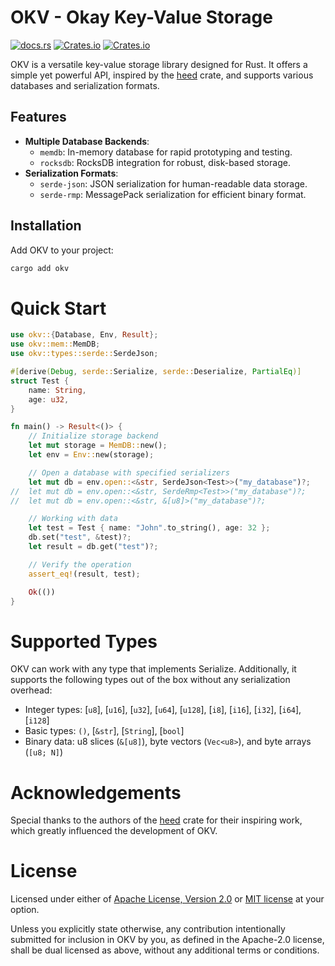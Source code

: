 # OKV - Okay Key-Value Storage

[![docs.rs](https://img.shields.io/docsrs/okv?logo=rust)](https://docs.rs/okv) [![Crates.io](https://img.shields.io/crates/v/okv.svg?logo=rust)](https://crates.io/crates/okv) [![Crates.io](https://img.shields.io/crates/l/okv.svg)](./LICENSE-APACHE) 

OKV is a versatile key-value storage library designed for Rust. It offers a simple yet powerful API, inspired by the [heed](https://github.com/meilisearch/heed) crate, and supports various databases and serialization formats.

## Features

- **Multiple Database Backends**: 
  - `memdb`: In-memory database for rapid prototyping and testing.
  - `rocksdb`: RocksDB integration for robust, disk-based storage.
  <!-- - `sqlite`: SQLite support for relational data storage. -->
- **Serialization Formats**: 
  - `serde-json`: JSON serialization for human-readable data storage.
  - `serde-rmp`: MessagePack serialization for efficient binary format.

## Installation

Add OKV to your project:

```bash
cargo add okv
```

# Quick Start

```rust
use okv::{Database, Env, Result};
use okv::mem::MemDB;
use okv::types::serde::SerdeJson;

#[derive(Debug, serde::Serialize, serde::Deserialize, PartialEq)]
struct Test {
    name: String,
    age: u32,
}

fn main() -> Result<()> {
    // Initialize storage backend
    let mut storage = MemDB::new();
    let env = Env::new(storage);

    // Open a database with specified serializers
    let mut db = env.open::<&str, SerdeJson<Test>>("my_database")?;
//  let mut db = env.open::<&str, SerdeRmp<Test>>("my_database")?;
//  let mut db = env.open::<&str, &[u8]>("my_database")?;

    // Working with data
    let test = Test { name: "John".to_string(), age: 32 };
    db.set("test", &test)?;
    let result = db.get("test")?;

    // Verify the operation
    assert_eq!(result, test);

    Ok(())
}
```

# Supported Types

OKV can work with any type that implements Serialize. Additionally, it supports the following types out of the box without any serialization overhead:

* Integer types: [`u8`], [`u16`], [`u32`], [`u64`], [`u128`], [`i8`], [`i16`], [`i32`], [`i64`], [`i128`]
* Basic types: `()`, [`&str`], [`String`], [`bool`]
* Binary data: u8 slices (`&[u8]`), byte vectors (`Vec<u8>`), and byte arrays (`[u8; N]`)

# Acknowledgements

Special thanks to the authors of the [heed](https://github.com/meilisearch/heed) crate for their inspiring work, which greatly influenced the development of OKV.

# License

Licensed under either of [Apache License, Version 2.0](./LICENSE-APACHE) or [MIT license](./LICENSE-MIT) at your option.

Unless you explicitly state otherwise, any contribution intentionally submitted for inclusion in OKV by you, as defined in the Apache-2.0 license, shall be dual licensed as above, without any additional terms or conditions.